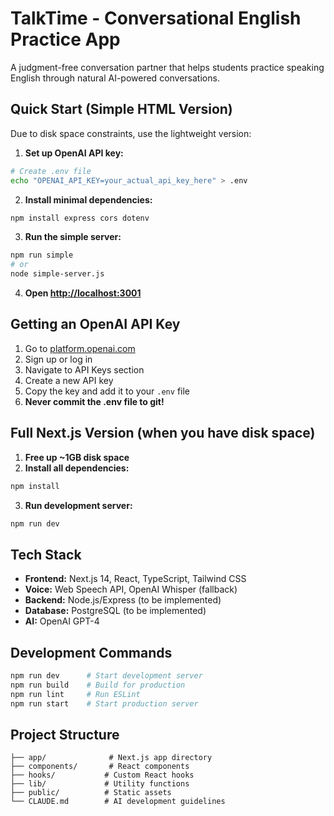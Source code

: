 # TalkTime - Conversational English Practice App

A judgment-free conversation partner that helps students practice speaking English through natural AI-powered conversations.

## Quick Start (Simple HTML Version)

Due to disk space constraints, use the lightweight version:

1. **Set up OpenAI API key:**
```bash
# Create .env file
echo "OPENAI_API_KEY=your_actual_api_key_here" > .env
```

2. **Install minimal dependencies:**
```bash
npm install express cors dotenv
```

3. **Run the simple server:**
```bash
npm run simple
# or
node simple-server.js
```

4. **Open [http://localhost:3001](http://localhost:3001)**

## Getting an OpenAI API Key

1. Go to [platform.openai.com](https://platform.openai.com)
2. Sign up or log in
3. Navigate to API Keys section
4. Create a new API key
5. Copy the key and add it to your `.env` file
6. **Never commit the .env file to git!**

## Full Next.js Version (when you have disk space)

1. **Free up ~1GB disk space**
2. **Install all dependencies:**
```bash
npm install
```
3. **Run development server:**
```bash
npm run dev
```

## Tech Stack

- **Frontend:** Next.js 14, React, TypeScript, Tailwind CSS
- **Voice:** Web Speech API, OpenAI Whisper (fallback)
- **Backend:** Node.js/Express (to be implemented)
- **Database:** PostgreSQL (to be implemented)
- **AI:** OpenAI GPT-4

## Development Commands

```bash
npm run dev      # Start development server
npm run build    # Build for production
npm run lint     # Run ESLint
npm run start    # Start production server
```

## Project Structure

```
├── app/              # Next.js app directory
├── components/       # React components
├── hooks/           # Custom React hooks
├── lib/             # Utility functions
├── public/          # Static assets
└── CLAUDE.md        # AI development guidelines
```
